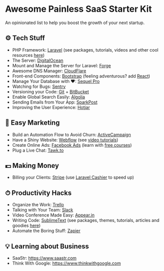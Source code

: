 # Awesome Painless SaaS Starter Kit
An opinionated list to help you boost the growth of your next startup.

## ⚙️ Tech Stuff

- PHP Framework: [Laravel](https://laravel.com) (see packages, tutorials, videos and other cool resources [here](https://github.com/chiraggude/awesome-laravel))
- The Server: [DigitalOcean](https://www.digitalocean.com)
- Mount and Manage the Server for Laravel: [Forge](https://forge.laravel.com)
- Awesome DNS Manager: [CloudFlare](https://www.cloudflare.com)
- Front-end Components: [Bootstrap](https://getbootstrap.com) (feeling adventurous? add [React](https://reactjs.org))
- Manage Your Database with ♥: [Sequel Pro](https://www.sequelpro.com)
- Watching for Bugs: [Sentry](https://sentry.io)
- Versioning your Code: [Git](https://git-scm.com) + [BitBucket](https://bitbucket.com)
- Enable Global Search Easily: [Algolia](https://www.algolia.com)
- Sending Emails from Your App: [SparkPost](https://www.sparkpost.com)
- Improving the User Experience: [Hotjar](https://www.hotjar.com)

## 🍭 Easy Marketing

- Build an Automation Flow to Avoid Churn: [ActiveCampaign](https://www.activecampaign.com)
- Have a Shiny Website: [Webflow](https://webflow.com) (see [video tutorials](https://university.webflow.com/videos))
- Create Online Ads: [Facebook Ads](https://www.facebook.com/advertising) (learn with [free courses](https://www.udemy.com/courses/search/?q=facebook%20ads&src=ukw&p=1&price=price-free))
- Plug a Live Chat: [Tawk.to](https://www.tawk.to)

## 💵 Making Money

- Billing your Clients: [Stripe](https://stripe.com) (use [Laravel Cashier](https://laravel.com/docs/cashier) to speed up)

## ⏱ Productivity Hacks

- Organize the Work: [Trello](https://trello.com)
- Talking with Your Team: [Slack](https://slack.com)
- Video Conference Made Easy: [Appear.in](https://appear.in)
- Writing Code: [SublimeText](https://www.sublimetext.com) (see packages, themes, tutorials, articles and goodies [here](https://github.com/JaredCubilla/sublime))
- Automate the Boring Stuff: [Zapier](https://zapier.com)

## 💡 Learning about Business

- SaaStr: https://www.saastr.com
- Think With Google: https://www.thinkwithgoogle.com
